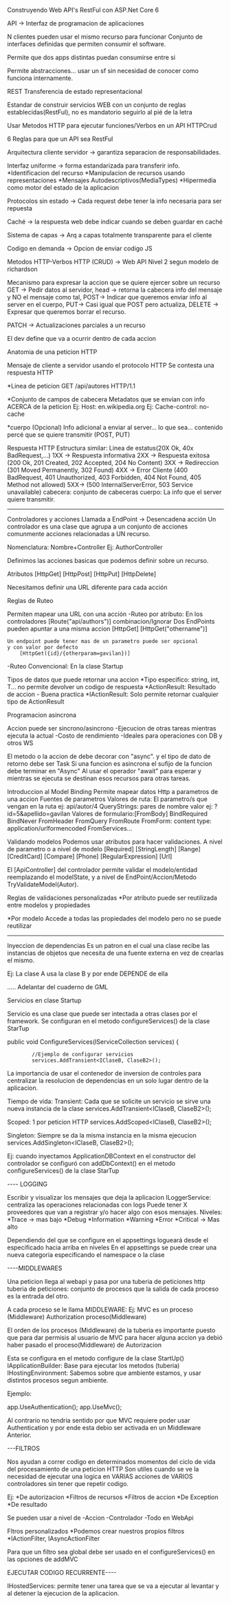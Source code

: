 Construyendo Web API's RestFul con ASP.Net Core 6

API -> Interfaz de programacion de aplicaciones

N clientes pueden usar el mismo recurso para funcionar
Conjunto de interfaces definidas que permiten consumir el software.

Permite que dos apps distintas puedan consumirse entre si

Permite abstracciones... usar un sf sin necesidad de conocer como funciona internamente.

REST Transferencia de estado representacional

Estandar de construir servicios WEB con un conjunto de reglas establecidas(RestFul), no es mandatorio seguirlo al pié de la letra

Usar Metodos HTTP para ejecutar funciones/Verbos en un API
HTTPCrud

6 Reglas para que un API sea RestFul

Arquitectura cliente servidor -> garantiza separacion de responsabilidades.

Interfaz uniforme -> forma estandarizada para transferir info.
	*Identificacion del recurso
	*Manipulacion de recursos usando representaciones
	*Mensajes Autodescriptivos(MediaTypes)
	*Hipermedia como motor del estado de la aplicacion
	
Protocolos sin estado -> Cada request debe tener la info necesaria para ser repuesta

Caché -> la respuesta web debe indicar cuando se deben guardar en caché

Sistema de capas -> Arq a capas totalmente transparente para el cliente

Codigo en demanda -> Opcion de enviar codigo JS





Metodos HTTP-Verbos HTTP (CRUD) -> Web API Nivel 2 segun modelo de richardson

Mecanismo para expresar la accion que se quiere ejercer sobre un recurso
GET -> Pedir datos al servidor,
head -> retorna la cabecera info del mensaje y NO el mensaje como tal,
POST-> Indicar que queremos enviar info al server en el cuerpo,
PUT-> Casi igual que POST pero actualiza, 
DELETE -> Expresar que queremos borrar el recurso.

PATCH -> Actualizaciones parciales a un recurso

El dev define que va a ocurrir dentro de cada accion


Anatomia de una peticion HTTP

Mensaje de cliente a servidor usando el protocolo HTTP
Se contesta una respuesta HTTP

*Linea de peticion
	GET /api/autores HTTP/1.1

*Conjunto de campos de cabecera
	Metadatos que se envian con info ACERCA de la peticion
	Ej: Host: en.wikipedia.org
	Ej: Cache-control: no-cache

*cuerpo (Opcional)
	Info adicional a enviar al server... lo que sea... contenido percé que se quiere 	transmitir (POST, PUT)

Respuesta HTTP Estructura similar:
Linea de estatus(20X Ok, 40x BadRequest,...)
	1XX -> Respuesta informativa
	2XX -> Respuesta exitosa (200 Ok, 201 Created, 202 Accepted, 204 No Content)
	3XX -> Redireccion (301 Moved Permanently, 302 Found)
	4XX -> Error Cliente (400 BadRequest, 401 Unauthorized, 403 Forbidden, 404 Not 				Found, 405 Method not allowed)
	5XX-> (500 InternalServerError, 503 Service unavailable)
cabecera: conjunto de cabeceras
cuerpo: La info que el server quiere transmitir.


_____________________________________________________

Controladores y acciones
Llamada a EndPoint -> Desencadena acción
Un controlador es una clase que agrupa a un conjunto de acciones
comunmente acciones relacionadas a UN recurso.

Nomenclatura: Nombre+Controller Ej: AuthorController

Definimos las acciones basicas que podemos definir sobre un recurso.

Atributos
	[HttpGet]
	[HttpPost]
	[HttpPut]
	[HttpDelete]

Necesitamos definir una URL diferente para cada acción
 
Reglas de Ruteo

Permiten mapear una URL con una acción
-Ruteo por atributo: En los controladores
	[Route("api/authors")]
	combinacion/Ignorar
	Dos EndPoints pueden apuntar a una misma accion
		[HttpGet]
		[HttpGet("othername")]

	Un endpoint puede tener mas de un parametro puede ser opcional
	y con valor por defecto
		[HttpGet({id}/{otherparam=gavilan})]

-Ruteo Convencional: En la clase Startup
	
Tipos de datos que puede retornar una accion
	*Tipo especifico: string, int, T...
		no permite devolver un codigo de respuesta
	*ActionResult<T>: Resultado de accion - Buena practica
	*IActionResult: Solo permite retornar cualquier tipo de ActionResult

Programacion asincrona

Accion puede ser sincrono/asincrono
-Ejecucion de otras tareas mientras ejecuta la actual
-Costo de rendimiento
-Ideales para operaciones con DB y otros WS

El metodo o la accion de debe decorar con "async".
y el tipo de dato de retorno debe ser Task<T>
Si una funcion es asincrona el sufijo de la funcion debe terminar en "Async"
Al usar el operador "await" para esperar y mientras se ejecuta se destinan esos recursos para otras tareas.

Introduccion al Model Binding
Permite mapear datos Http a parametros de una accion
	Fuentes de parametros
		Valores de ruta: El parametro/s que vengan en la ruta ej: api/autor/4
		QueryStrings: pares de nombre valor ej: ?id=5&apellido=gavilan
		Valores de formulario:[FromBody] 
			BindRequired
			BindNever
			FromHeader
			FromQuery
			FromRoute
			FromForm: content type: application/urlformencoded
			FromServices...

Validando modelos
Podemos usar atributos para hacer validaciones.
A nivel de parametro o a nivel de modelo
[Required]
[StringLength]
[Range]
[CreditCard]
[Compare]
[Phone]
[RegularExpression]
[Url]

El [ApiController] del controlador permite validar el modelo/entidad reemplazando el modelState, y a nivel de EndPoint/Accion/Metodo TryValidateModel(Autor).

Reglas de validaciones personalizadas
*Por atributo
	puede ser reutilizada entre modelos y propiedades

*Por modelo
	Accede a todas las propiedades del modelo pero no se puede reutilizar



---------------
Inyeccion de dependencias
Es un patron en el cual una clase recibe las instancias de objetos que necesita de una fuente externa en vez de crearlas el mismo.

Ej:
La clase A usa la clase B y por ende DEPENDE de ella

..... Adelantar del cuaderno de GML

Servicios en clase Startup

Servicio es una clase que puede ser intectada a otras clases por el framework.
Se configuran en el metodo configureServices() de la clase StarTup

public void ConfigureServices(IServiceCollection services)
        {

            //Ejemplo de configurar servicios
            services.AddTransient<IClaseB, ClaseB2>();

La importancia de usar el contenedor de inversion de controles para centralizar la resolucion de dependencias en un solo lugar dentro de la aplicacion.

Tiempo de vida:
Transient: Cada que se solicite un servicio se sirve una nueva instancia de la clase
	services.AddTransient<IClaseB, ClaseB2>();

Scoped: 1 por peticion HTTP
	services.AddScoped<IClaseB, ClaseB2>();

Singleton: Siempre se da la misma instancia en la misma ejecucion
	services.AddSingleton<IClaseB, ClaseB2>();

Ej: cuando inyectamos ApplicationDBContext en el constructor del controlador
	se configuró con addDbContext() en el metodo configureServices() de la clase StarTup


---- LOGGING

Escribir y visualizar los mensajes que deja la aplicacion
ILoggerService: centraliza las operaciones relacionadas con logs
	Puede tener X proveedores que van a registrar y/o hacer algo con esos mensajes.
Niveles:
	*Trace -> mas bajo
	*Debug
	*Information
	*Warning
	*Error
	*Critical -> Mas alto

Dependiendo del que se configure en el appsettings logueará desde el especificado hacia arriba en niveles
En el appsettings se puede crear una nueva categoria especificando el namespace o la clase

----MIDDLEWARES

Una peticion llega al webapi y pasa por una tuberia de peticiones http
tuberia de peticiones: conjunto de procesos que la salida de cada proceso es la entrada del otro.

A cada proceso se le llama MIDDLEWARE:
	Ej: 
	MVC es un proceso (Middleware)
	Authorization proceso(Middleware)

El orden de los procesos (Middleware) de la tuberia es importante
puesto que para dar permisis al usuario de MVC para hacer alguna accion ya 
debió haber pasado el proceso(Middleware) de Autorizacion

Esta se configura en el metodo configure de la clase StartUp()
IApplicationBuilder: Base para ejecutar los metodos (tuberia)
IHostingEnvironment: Sabemos sobre que ambiente estamos, y usar distintos procesos segun ambiente.

Ejemplo:

app.UseAuthentication();
app.UseMvc();

Al contrario no tendria sentido por que MVC requiere poder usar Authentication
y por ende esta debio ser activada en un Middleware Anterior.


---FILTROS

Nos ayudan a correr codigo en determinados momentos del ciclo de vida del procesamiento de una peticion HTTP
Son utiles cuando se ve la necesidad de ejecutar una logica en VARIAS acciones de VARIOS controladores sin tener que repetir codigo.

Ej:
*De autorizacion
*Filtros de recursos
*Filtros de accion
*De Exception
*De resultado

Se pueden usar a nivel de 
-Accion
-Controlador
-Todo en WebApi

Fltros personalizados
*Podemos crear nuestros propios filtros
*IActionFilter, IAsyncActionFilter

Para que un filtro sea global debe ser usado en el configureServices() en las opciones de addMVC

EJECUTAR CODIGO RECURRENTE----

IHostedServices: permite tener una tarea que se va a ejecutar al levantar y al detener la ejecucion de la aplicacion.



